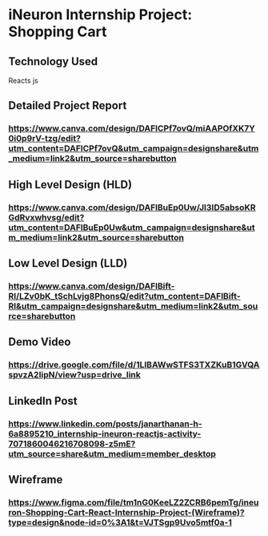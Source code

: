 # iNeuron Internship Project: Shopping Cart

## Technology Used
Reacts js
## Detailed Project Report
### https://www.canva.com/design/DAFlCPf7ovQ/miAAPOfXK7Y0i0p9rV-tzg/edit?utm_content=DAFlCPf7ovQ&utm_campaign=designshare&utm_medium=link2&utm_source=sharebutton 
## High Level Design (HLD)
 ### https://www.canva.com/design/DAFlBuEp0Uw/Jl3ID5absoKRGdRvxwhvsg/edit?utm_content=DAFlBuEp0Uw&utm_campaign=designshare&utm_medium=link2&utm_source=sharebutton
## Low Level Design (LLD)
### https://www.canva.com/design/DAFlBift-RI/LZv0bK_tSchLvjg8PhonsQ/edit?utm_content=DAFlBift-RI&utm_campaign=designshare&utm_medium=link2&utm_source=sharebutton
## Demo Video
### https://drive.google.com/file/d/1LIBAWwSTFS3TXZKuB1GVQAspvzA2IipN/view?usp=drive_link
## LinkedIn Post
### https://www.linkedin.com/posts/janarthanan-h-6a8895210_internship-ineuron-reactjs-activity-7071860046216708098-z5mE?utm_source=share&utm_medium=member_desktop
## Wireframe
### https://www.figma.com/file/tm1nG0KeeLZ2ZCRB6pemTg/ineuron-Shopping-Cart-React-Internship-Project-(Wireframe)?type=design&node-id=0%3A1&t=VJTSgp9Uvo5mtf0a-1
